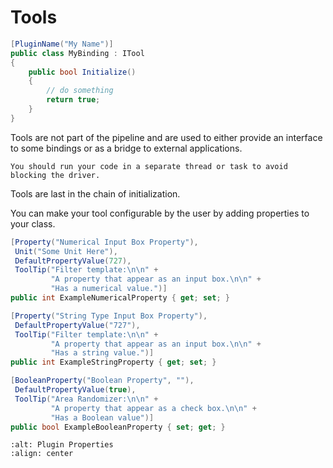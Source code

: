# Tools

```csharp
[PluginName("My Name")]
public class MyBinding : ITool
{
    public bool Initialize()
    {
        // do something
        return true;
    }
}
```

Tools are not part of the pipeline and are used to either provide an interface to some bindings or as a bridge to external applications.

```{warning}
You should run your code in a separate thread or task to avoid blocking the driver.
```

Tools are last in the chain of initialization.

You can make your tool configurable by the user by adding properties to your class.

```csharp
[Property("Numerical Input Box Property"),
 Unit("Some Unit Here"),
 DefaultPropertyValue(727),
 ToolTip("Filter template:\n\n" +
         "A property that appear as an input box.\n\n" +
         "Has a numerical value.")]
public int ExampleNumericalProperty { get; set; }

[Property("String Type Input Box Property"),
 DefaultPropertyValue("727"),
 ToolTip("Filter template:\n\n" +
         "A property that appear as an input box.\n\n" +
         "Has a string value.")]
public int ExampleStringProperty { get; set; }

[BooleanProperty("Boolean Property", ""),
 DefaultPropertyValue(true),
 ToolTip("Area Randomizer:\n\n" +
         "A property that appear as a check box.\n\n" +
         "Has a Boolean value")]
public bool ExampleBooleanProperty { set; get; }
```

```{image} img/plugin-properties.png
:alt: Plugin Properties
:align: center
```

<br>